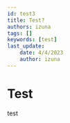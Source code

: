 ```yaml
---
id: test3
title: Test?
authors: izuna
tags: []
keywords: [test]
last_update:
    date: 4/4/2023
    author: izuna
---
```


# Test

test